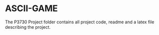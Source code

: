 # ASCII-GAME
The P3730 Project folder contains all project code, readme and a latex file describing the project.

